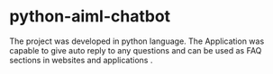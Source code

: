# python-aiml-chatbot
The project was developed in python language. The Application was capable to give auto reply to any questions and can be used as FAQ sections in websites and applications .
